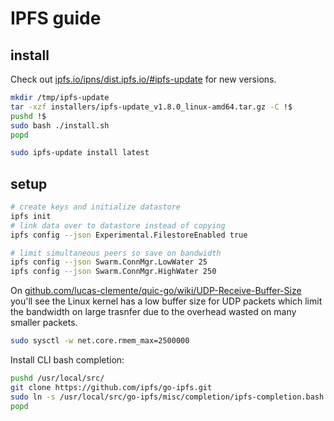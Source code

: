 # IPFS guide

## install

Check out [ipfs.io/ipns/dist.ipfs.io/#ipfs-update](https://ipfs.io/ipns/dist.ipfs.io/#ipfs-update) for new versions.

```bash
mkdir /tmp/ipfs-update
tar -xzf installers/ipfs-update_v1.8.0_linux-amd64.tar.gz -C !$
pushd !$
sudo bash ./install.sh
popd

sudo ipfs-update install latest
```

## setup

```bash
# create keys and initialize datastore
ipfs init
# link data over to datastore instead of copying
ipfs config --json Experimental.FilestoreEnabled true

# limit simultaneous peers so save on bandwidth
ipfs config --json Swarm.ConnMgr.LowWater 25
ipfs config --json Swarm.ConnMgr.HighWater 250
```

On [github.com/lucas-clemente/quic-go/wiki/UDP-Receive-Buffer-Size](https://github.com/lucas-clemente/quic-go/wiki/UDP-Receive-Buffer-Size) you'll see the Linux kernel has a low buffer size for UDP packets which limit the bandwidth on large trasnfer due to the overhead wasted on many smaller packets.

```bash
sudo sysctl -w net.core.rmem_max=2500000
```

Install CLI bash completion:

```bash
pushd /usr/local/src/
git clone https://github.com/ipfs/go-ipfs.git
sudo ln -s /usr/local/src/go-ipfs/misc/completion/ipfs-completion.bash /etc/bash_completion.d/ipfs-completion.bash
popd
```
